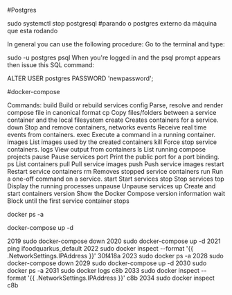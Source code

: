 #Postgres 

sudo systemctl stop postgresql #parando o postgres externo da máquina que esta rodando

In general you can use the following procedure: Go to the terminal and type:

sudo -u postgres psql
When you're logged in and the psql prompt appears then issue this SQL command:

ALTER USER postgres PASSWORD 'newpassword';

#docker-compose

Commands:
  build       Build or rebuild services
  config      Parse, resolve and render compose file in canonical format
  cp          Copy files/folders between a service container and the local filesystem
  create      Creates containers for a service.
  down        Stop and remove containers, networks
  events      Receive real time events from containers.
  exec        Execute a command in a running container.
  images      List images used by the created containers
  kill        Force stop service containers.
  logs        View output from containers
  ls          List running compose projects
  pause       Pause services
  port        Print the public port for a port binding.
  ps          List containers
  pull        Pull service images
  push        Push service images
  restart     Restart service containers
  rm          Removes stopped service containers
  run         Run a one-off command on a service.
  start       Start services
  stop        Stop services
  top         Display the running processes
  unpause     Unpause services
  up          Create and start containers
  version     Show the Docker Compose version information
  wait        Block until the first service container stops

docker ps -a

docker-compose up -d

2019  sudo docker-compose down
2020  sudo docker-compose up -d
2021  ping ifoodquarkus_default
2022  sudo docker inspect   --format '{{ .NetworkSettings.IPAddress }}' 30f418a
2023  sudo docker ps -a
2028  sudo docker-compose down
2029  sudo docker-compose up -d
2030  sudo docker ps -a
2031  sudo docker logs c8b
2033  sudo docker inspect   --format '{{ .NetworkSettings.IPAddress }}' c8b
2034  sudo docker inspect   c8b
